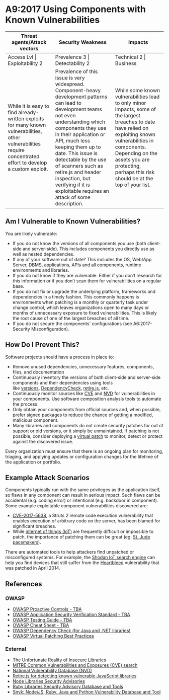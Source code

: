 # A9:2017 Using Components with Known Vulnerabilities

| Threat agents/Attack vectors | Security Weakness           | Impacts               |
| -- | -- | -- |
| Access Lvl \| Exploitability 2 | Prevalence 3 \| Detectability 2 | Technical 2 \| Business |
| While it is easy to find already-written exploits for many known vulnerabilities, other vulnerabilities require concentrated effort to develop a custom exploit. | Prevalence of this issue is very widespread. Component-heavy development patterns can lead to development teams not even understanding which components they use in their application or API, much less keeping them up to date. This issue is detectable by the use of scanners such as retire.js and header inspection, but verifying if it is exploitable requires an attack of some description. | While some known vulnerabilities lead to only minor impacts, some of the largest breaches to date have relied on exploiting known vulnerabilities in components. Depending on the assets you are protecting, perhaps this risk should be at the top of your list. |

## Am I Vulnerable to Known Vulnerabilities?

You are likely vulnerable:

* If you do not know the versions of all components you use (both client-side and server-side). This includes components you directly use as well as nested dependencies.
* If any of your software out of date? This includes the OS, Web/App Server, DBMS, applications, APIs and all components, runtime environments and libraries.
* If you do not know if they are vulnerable. Either if you don’t research for this information or if you don’t scan them for vulnerabilities on a regular base.
* If you do not fix or upgrade the underlying platform, frameworks and dependencies in a timely fashion. This commonly happens is environments when patching is a monthly or quarterly task under change control, which leaves organizations open to many days or months of unnecessary exposure to fixed vulnerabilities. This is likely the root cause of one of the largest breaches of all time. 
* If you do not secure the components' configurations (see A6:2017-Security Misconfiguration).

## How Do I Prevent This?

Software projects should have a process in place to:

* Remove unused dependencies, unnecessary features, components, files, and documentation
* Continuously inventory the versions of both client-side and server-side components and their dependencies using tools like [versions](http://www.mojohaus.org/versions-maven-plugin/), [DependencyCheck](https://www.owasp.org/index.php/OWASP_Dependency_Check), [retire.js](https://github.com/retirejs/retire.js/), etc.
* Continuously monitor sources like [CVE](https://cve.mitre.org/) and [NVD](https://nvd.nist.gov/) for vulnerabilities in your components. Use software composition analysis tools to automate the process.
* Only obtain your components from official sources and, when possible, prefer signed packages to reduce the chance of getting a modified, malicious component.
* Many libraries and components do not create security patches for out of support or old versions, or it simply be unmaintained. If patching is not possible, consider deploying a [virtual patch](https://www.owasp.org/index.php/Virtual_Patching_Best_Practices#What_is_a_Virtual_Patch.3F) to monitor, detect or protect against the discovered issue.

Every organization must ensure that there is an ongoing plan for monitoring, triaging, and applying updates or configuration changes for the lifetime of the application or portfolio.

## Example Attack Scenarios

Components typically run with the same privileges as the application itself, so flaws in any component can result in serious impact. Such flaws can be accidental (e.g. coding error) or intentional (e.g. backdoor in component). Some example exploitable component vulnerabilities discovered are:

* [CVE-2017-5638](https://cve.mitre.org/cgi-bin/cvename.cgi?name=CVE-2017-5638), a Struts 2 remote code execution vulnerability that enables execution of arbitrary code on the server, has been blamed for significant breaches.
* While [internet of things (IoT)](https://en.wikipedia.org/wiki/Internet_of_things) are frequently difficult or impossible to patch, the importance of patching them can be great (eg: [St. Jude pacemakers](https://arstechnica.com/information-technology/2017/08/465k-patients-need-a-firmware-update-to-prevent-serious-pacemaker-hacks/)).

There are automated tools to help attackers find unpatched or misconfigured systems. For example, the [Shodan IoT search engine](https://www.shodan.io/report/89bnfUyJ) can help you find devices that still suffer from the [Heartbleed](https://en.wikipedia.org/wiki/Heartbleed) vulnerability that was patched in April 2014.

## References

### OWASP

* [OWASP Proactive Controls - TBA]()
* [OWASP Application Security Verification Standard - TBA]()
* [OWASP Testing Guide - TBA]()
* [OWASP Cheat Sheet - TBA]()
* [OWASP Dependency Check (for Java and .NET libraries)](https://www.owasp.org/index.php/OWASP_Dependency_Check)
* [OWASP Virtual Patching Best Practices](https://www.owasp.org/index.php/Virtual_Patching_Best_Practices)

### External

* [The Unfortunate Reality of Insecure Libraries](https://www.aspectsecurity.com/research-presentations/the-unfortunate-reality-of-insecure-libraries)
* [MITRE Common Vulnerabilities and Exposures (CVE) search](https://www.cvedetails.com/version-search.php)
* [National Vulnerability Database (NVD)](https://nvd.nist.gov/)
* [Retire.js for detecting known vulnerable JavaScript libraries](https://github.com/retirejs/retire.js/)
* [Node Libraries Security Advisories](https://nodesecurity.io/advisories)
* [Ruby Libraries Security Advisory Database and Tools](https://rubysec.com/)
* [Snyk: Node/JS, Ruby, Java and Python Vulnerability Database and Tool](https://snyk.io/vuln)
